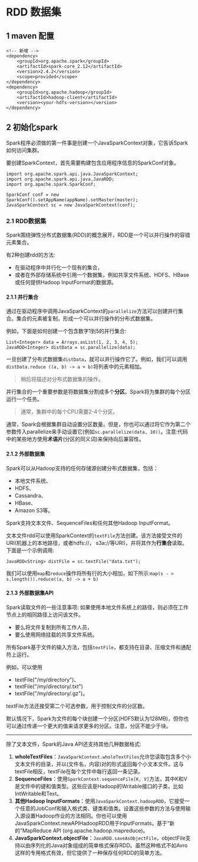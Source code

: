 # RDD 数据集

## 1 maven 配置

```
<!-- 新增 -->
<dependency> 
    <groupId>org.apache.spark</groupId>
    <artifactId>spark-core_2.12</artifactId>
    <version>2.4.2</version>
    <scope>provided</scope>
</dependency>
<dependency> 
    <groupId>org.apache.hadoop</groupId>
    <artifactId>hadoop-client</artifactId>
    <version><your-hdfs-version></version>
</dependency>
```

## 2 初始化spark

Spark程序必须做的第一件事是创建一个JavaSparkContext对象，它告诉Spark如何访问集群。

要创建SparkContext，首先需要构建包含应用程序信息的SparkConf对象。

```
import org.apache.spark.api.java.JavaSparkContext;
import org.apache.spark.api.java.JavaRDD;
import org.apache.spark.SparkConf;

SparkConf conf = new SparkConf().setAppName(appName).setMaster(master);
JavaSparkContext sc = new JavaSparkContext(conf);
```

### 2.1 RDD数据集

Spark围绕弹性分布式数据集(RDD)的概念展开，RDD是一个可以并行操作的容错元素集合。

有2种创建rdd的方法:

* 在驱动程序中并行化一个现有的集合，
* 或者在外部存储系统中引用一个数据集，例如共享文件系统、HDFS、HBase或任何提供Hadoop InputFormat的数据源。

#### 2.1.1 并行集合

通过在驱动程序中调用JavaSparkContext的`parallelize`方法可以创建并行集合。集合的元素被复制，形成一个可以并行操作的分布式数据集。

例如，下面是如何创建一个包含数字1到5的并行集合:

```
List<Integer> data = Arrays.asList(1, 2, 3, 4, 5);
JavaRDD<Integer> distData = sc.parallelize(data);
```

一旦创建了分布式数据集`distData`，就可以并行操作它了。例如，我们可以调用`distData.reduce ((a, b) -> a + b)`将列表中的元素相加。

>稍后将描述对分布式数据集的操作。

并行集合的一个重要参数是将数据集分割成多个**分区**。Spark将为集群的每个分区运行一个任务。

>通常，集群中的每个CPU需要2-4个分区。

通常，Spark会根据集群自动设置分区数量。但是，你也可以通过将它作为第二个参数传入parallelize来手动设置它(例如`sc.parallelize(data, 10))`。注意:代码中的某些地方使用**术语片**(分区的同义词)来保持向后兼容性。

#### 2.1.2 外部数据集

Spark可以从Hadoop支持的任何存储源创建分布式数据集，包括：
* 本地文件系统、
* HDFS、
* Cassandra、
* HBase、
* Amazon S3等。

Spark支持文本文件、SequenceFiles和任何其他Hadoop InputFormat。

文本文件rdd可以使用SparkContext的`textFile`方法创建。该方法接受文件的URI(机器上的本地路径，或者hdfs://， s3a://等URI)，并将其作为**行集合**读取。下面是一个示例调用:

```
JavaRDD<String> distFile = sc.textFile("data.txt");
```

我们可以使用`map`和`reduce`操作将所有行的大小相加，如下所示:`map(s - > s.length()).reduce((a, b) -> a + b)`

#### 2.1.3 外部数据集API

Spark读取文件的一些注意事项: 如果使用本地文件系统上的路径，则必须在工作节点上的相同路径上访问该文件。

* 要么将文件复制到所有工作人员，
* 要么使用网络挂载的共享文件系统。

所有Spark基于文件的输入方法，包括`textFile`，都支持在目录、压缩文件和通配符上运行。

例如，可以使用

* textFile("/my/directory")、
* textFile("/my/directory/.txt")
* textFile("/my/directory/.gz")。

textFile方法还接受第二个可选参数，用于控制文件的分区数。

默认情况下，Spark为文件的每个块创建一个分区(HDFS默认为128MB)，但你也可以通过传递一个更大的值来请求更多的分区。注意，分区不能少于块。

---

除了文本文件，Spark的Java API还支持其他几种数据格式: 

1. **wholeTextFiles**：`JavaSparkContext.wholeTextFiles`允许您读取包含多个小文本文件的目录，并以(文件名，内容)对的形式返回每个小文本文件。这与textFile相反，textFile在每个文件中每行返回一条记录。
2. **SequenceFiles**：使用`SparkContext.sequenceFile[K, V]`方法，其中K和V是文件中的键和值类型。这些应该是Hadoop的Writable接口的子类，比如IntWritable和Text。
3. **其他Hadoop InputFormats**：使用`JavaSparkContext.hadoopRDD`，它接受一个任意的JobConf和输入格式类、键类和值类。设置这些参数的方法与使用输入源设置Hadoop作业的方法相同。你也可以使用JavaSparkContext.newAPIHadoopRDD用于InputFormats，基于“新的”MapReduce API (org.apache.hadoop.mapreduce)。
4. **JavaSparkContext.objectFile**：`JavaRDD.saveAsObjectFile`，objectFile支持以由序列化的Java对象组成的简单格式保存RDD。虽然这种格式不如Avro这样的专用格式有效，但它提供了一种保存任何RDD的简单方法。